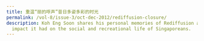 ```yaml
---
title: 重温“丽的呼声”昔日多姿多彩的时光
permalink: /vol-8/issue-3/oct-dec-2012/rediffusion-closure/
description: Koh Eng Soon shares his personal memories of Rediffusion and the
  impact it had on the social and recreational life of Singaporeans.
---
```

